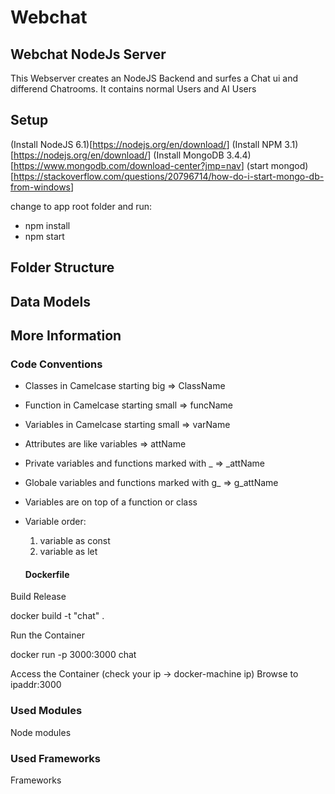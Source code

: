 # Webchat

## Webchat NodeJs Server

This Webserver creates an NodeJS Backend and surfes a Chat ui and differend Chatrooms. It contains normal Users and AI Users

## Setup

(Install NodeJS 6.1)[<https://nodejs.org/en/download/>] (Install NPM 3.1)[<https://nodejs.org/en/download/>] (Install MongoDB 3.4.4)[<https://www.mongodb.com/download-center?jmp=nav>] (start mongod)[<https://stackoverflow.com/questions/20796714/how-do-i-start-mongo-db-from-windows>]

change to app root folder and run:

- npm install
- npm start

## Folder Structure

## Data Models

## More Information

### Code Conventions

- Classes in Camelcase starting big => ClassName
- Function in Camelcase starting small => funcName
- Variables in Camelcase starting small => varName
- Attributes are like variables => attName
- Private variables and functions marked with _ => _attName
- Globale variables and functions marked with g_ => g_attName
- Variables are on top of a function or class
- Variable order:

  1. variable as const
  2. variable as let

    #### Dockerfile

Build Release

docker build -t "chat" .

Run the Container

docker run -p 3000:3000 chat

Access the Container (check your ip -> docker-machine ip) Browse to ipaddr:3000

### Used Modules

Node modules

### Used Frameworks

Frameworks
